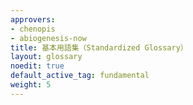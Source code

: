 ```yaml
---
approvers:
- chenopis
- abiogenesis-now
title: 基本用語集（Standardized Glossary）
layout: glossary
noedit: true
default_active_tag: fundamental
weight: 5
---
```


